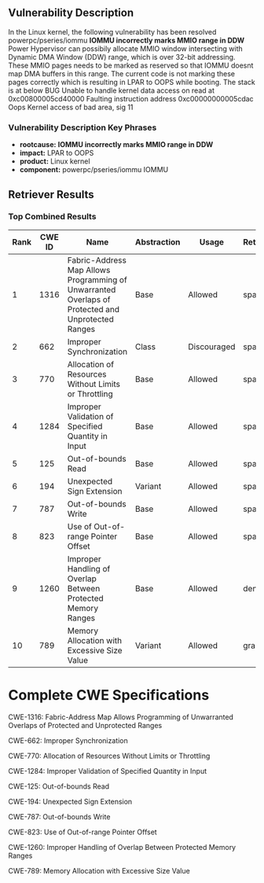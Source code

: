 ## Vulnerability Description
In the Linux kernel, the following vulnerability has been resolved powerpc/pseries/iommu **IOMMU incorrectly marks MMIO range in DDW** Power Hypervisor can possibily allocate MMIO window intersecting with Dynamic DMA Window (DDW) range, which is over 32-bit addressing. These MMIO pages needs to be marked as reserved so that IOMMU doesnt map DMA buffers in this range. The current code is not marking these pages correctly which is resulting in LPAR to OOPS while booting. The stack is at below BUG Unable to handle kernel data access on read at 0xc00800005cd40000 Faulting instruction address 0xc00000000005cdac Oops Kernel access of bad area, sig 11

### Vulnerability Description Key Phrases
- **rootcause:** **IOMMU incorrectly marks MMIO range in DDW**
- **impact:** LPAR to OOPS
- **product:** Linux kernel
- **component:** powerpc/pseries/iommu IOMMU

## Retriever Results

### Top Combined Results

| Rank | CWE ID | Name | Abstraction | Usage  | Retrievers | Individual Scores |
|------|--------|------|-------------|-------|------------|-------------------|
| 1 | 1316 | Fabric-Address Map Allows Programming of Unwarranted Overlaps of Protected and Unprotected Ranges | Base | Allowed | sparse | 0.522 |
| 2 | 662 | Improper Synchronization | Class | Discouraged | sparse | 0.483 |
| 3 | 770 | Allocation of Resources Without Limits or Throttling | Base | Allowed | sparse | 0.468 |
| 4 | 1284 | Improper Validation of Specified Quantity in Input | Base | Allowed | sparse | 0.461 |
| 5 | 125 | Out-of-bounds Read | Base | Allowed | sparse | 0.458 |
| 6 | 194 | Unexpected Sign Extension | Variant | Allowed | sparse | 0.446 |
| 7 | 787 | Out-of-bounds Write | Base | Allowed | sparse | 0.446 |
| 8 | 823 | Use of Out-of-range Pointer Offset | Base | Allowed | sparse | 0.443 |
| 9 | 1260 | Improper Handling of Overlap Between Protected Memory Ranges | Base | Allowed | dense | 0.642 |
| 10 | 789 | Memory Allocation with Excessive Size Value | Variant | Allowed | graph | 0.003 |



# Complete CWE Specifications

CWE-1316: Fabric-Address Map Allows Programming of Unwarranted Overlaps of Protected and Unprotected Ranges

CWE-662: Improper Synchronization

CWE-770: Allocation of Resources Without Limits or Throttling

CWE-1284: Improper Validation of Specified Quantity in Input

CWE-125: Out-of-bounds Read

CWE-194: Unexpected Sign Extension

CWE-787: Out-of-bounds Write

CWE-823: Use of Out-of-range Pointer Offset

CWE-1260: Improper Handling of Overlap Between Protected Memory Ranges

CWE-789: Memory Allocation with Excessive Size Value